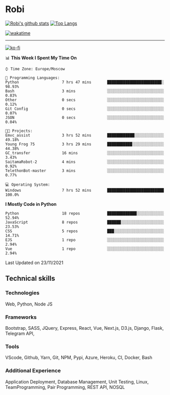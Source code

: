 # Robi

[![Robi's github stats](https://github-readme-stats-lime-theta.vercel.app/api?username=robimez&count_private=true&show_icons=true&theme=dark)](https://github.com/RobiMez)
[![Top Langs](https://github-readme-stats-lime-theta.vercel.app/api/top-langs/?username=robimez&layout=compact)](https://github.com/robimez)

[![wakatime](https://wakatime.com/badge/user/b864c643-d1a3-41f5-9e0f-8ecf20a95c65.svg)](https://wakatime.com/@b864c643-d1a3-41f5-9e0f-8ecf20a95c65)

---
[![ko-fi](https://ko-fi.com/img/githubbutton_sm.svg)](https://ko-fi.com/K3K74LSLU)

<!--START_SECTION:waka-->
📊 **This Week I Spent My Time On** 

```text
⌚︎ Time Zone: Europe/Moscow

💬 Programming Languages: 
Python                   7 hrs 47 mins       ████████████████████████░   98.93% 
Bash                     3 mins              ░░░░░░░░░░░░░░░░░░░░░░░░░   0.83% 
Other                    0 secs              ░░░░░░░░░░░░░░░░░░░░░░░░░   0.12% 
Git Config               0 secs              ░░░░░░░░░░░░░░░░░░░░░░░░░   0.07% 
JSON                     0 secs              ░░░░░░░░░░░░░░░░░░░░░░░░░   0.04%

🐱‍💻 Projects: 
Emvc_assist              3 hrs 52 mins       ████████████░░░░░░░░░░░░░   49.18% 
Young Frog 75            3 hrs 29 mins       ███████████░░░░░░░░░░░░░░   44.38% 
GC_transfer              16 mins             ░░░░░░░░░░░░░░░░░░░░░░░░░   3.43% 
SaitamaRobot-2           4 mins              ░░░░░░░░░░░░░░░░░░░░░░░░░   0.92% 
TelethonBot-master       3 mins              ░░░░░░░░░░░░░░░░░░░░░░░░░   0.77%

💻 Operating System: 
Windows                  7 hrs 52 mins       █████████████████████████   100.0%

```

**I Mostly Code in Python** 

```text
Python                   18 repos            █████████████░░░░░░░░░░░░   52.94% 
JavaScript               8 repos             ██████░░░░░░░░░░░░░░░░░░░   23.53% 
CSS                      5 repos             ███░░░░░░░░░░░░░░░░░░░░░░   14.71% 
EJS                      1 repo              ░░░░░░░░░░░░░░░░░░░░░░░░░   2.94% 
Vue                      1 repo              ░░░░░░░░░░░░░░░░░░░░░░░░░   2.94%

```



 Last Updated on 23/11/2021
<!--END_SECTION:waka-->

## Technical skills

### Technologies 

Web, Python, Node JS

### Frameworks

Bootstrap, SASS, JQuery, Express, React, Vue, Next.js,
D3.js, Django, Flask, Telegram API,

### Tools

VScode, Github, Yarn, Git, NPM, Pypi, Azure, Heroku, CI, Docker, Bash

### Additional Experience

Application Deployment, Database Management, Unit Testing, Linux, TeamProgramming, Pair Programming, REST API, NOSQL
